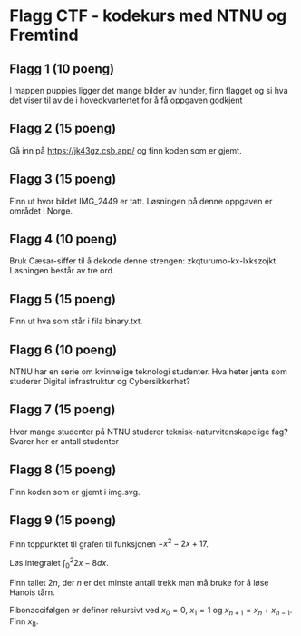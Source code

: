 # Flagg CTF - kodekurs med NTNU og Fremtind

## Flagg 1 (10 poeng)

I mappen puppies ligger det mange bilder av hunder, finn flagget og si hva det viser til av de i hovedkvartertet for å få oppgaven godkjent

## Flagg 2 (15 poeng)

Gå inn på https://jk43gz.csb.app/ og finn koden som er gjemt.

## Flagg 3 (15 poeng)

Finn ut hvor bildet IMG_2449 er tatt. Løsningen på denne oppgaven er området i Norge.

## Flagg 4 (10 poeng)

Bruk Cæsar-siffer til å dekode denne strengen: zkqturumo-kx-lxkszojkt. Løsningen består av tre ord.

## Flagg 5 (15 poeng)

Finn ut hva som står i fila binary.txt.

## Flagg 6 (10 poeng)

NTNU har en serie om kvinnelige teknologi studenter. Hva heter jenta som studerer Digital infrastruktur og Cybersikkerhet?

## Flagg 7 (15 poeng)

Hvor mange studenter på NTNU studerer teknisk-naturvitenskapelige fag? Svarer her er antall studenter

## Flagg 8 (15 poeng)

Finn koden som er gjemt i img.svg.

## Flagg 9 (15 poeng)

Finn toppunktet til grafen til funksjonen $-x^2-2x+17$.

Løs integralet $\int_0^2 2x-8 dx$.

Finn tallet $2n$, der $n$ er det minste antall trekk man må bruke for å løse Hanois tårn.

Fibonaccifølgen er definer rekursivt ved $x_0=0$, $x_1=1$ og $x_{n+1} = x_n+x_{n-1}$. Finn $x_8$.
